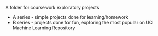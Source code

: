 A folder for coursework exploratory projects

* A series - simple projects done for learning/homework
* B series - projects done for fun, exploring the most popular on UCI Machine Learning Repository
